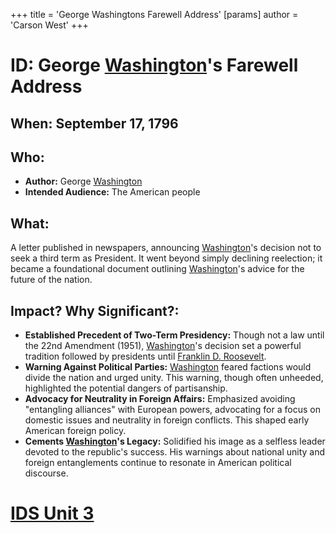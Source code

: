 +++
 title = 'George Washingtons Farewell Address'
[params]
	author = 'Carson West'
+++
# ID: George [Washington](./../washington/)'s Farewell Address
## When: September 17, 1796
## Who: 
- **Author:**  George [Washington](./../washington/)
- **Intended Audience:** The American people
## What: 
A letter published in newspapers, announcing [Washington](./../washington/)'s decision not to seek a third term as President. It went beyond simply declining reelection; it became a foundational document outlining [Washington](./../washington/)'s advice for the future of the nation.
## Impact? Why Significant?: 
* **Established Precedent of Two-Term Presidency:** Though not a law until the 22nd Amendment (1951), [Washington](./../washington/)'s decision set a powerful tradition followed by presidents until [Franklin D. Roosevelt](./../franklin-d.-roosevelt/).
* **Warning Against Political Parties:** [Washington](./../washington/) feared factions would divide the nation and urged unity. This warning, though often unheeded, highlighted the potential dangers of partisanship.
* **Advocacy for Neutrality in Foreign Affairs:** Emphasized avoiding "entangling alliances" with European powers, advocating for a focus on domestic issues and neutrality in foreign conflicts. This shaped early American foreign policy.
* **Cements [Washington](./../washington/)'s Legacy:** Solidified his image as a selfless leader devoted to the republic's success. His warnings about national unity and foreign entanglements continue to resonate in American political discourse. 

# [IDS Unit 3](./../ids-unit-3/)